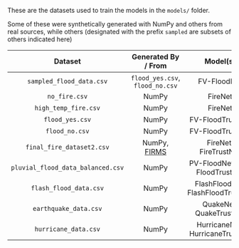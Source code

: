 These are the datasets used to train the models in the ``models/`` folder. 

Some of these were synthetically generated with NumPy and others from real sources, while others (designated with the prefix ``sampled`` are subsets of others indicated here)


|          Dataset         |   Generated By / From   |         Model(s)         |
| :-----------------------: | :--------------: | :------------------------:|
| ``sampled_flood_data.csv`` | ``flood_yes.csv``, ``flood_no.csv`` | FV-FloodNet 
|     ``no_fire.csv``      |      NumPy       |   FireNet  |  
|  ``high_temp_fire.csv``  |      NumPy       |   FireNet  |
|    ``flood_yes.csv``     |      NumPy       |     FV-FloodTrustNet     |
|     ``flood_no.csv``     |      NumPy       |     FV-FloodTrustNet     |
| ``final_fire_dataset2.csv`` |  NumPy, [FIRMS](https://firms.modaps.eosdis.nasa.gov/data/active_fire/modis-c6.1/csv/MODIS_C6_1_Global_7d.csv) | FireNet, FireTrustNet |
| ``pluvial_flood_data_balanced.csv`` | NumPy | PV-FloodNet, PV-FloodTrustNet |
| ``flash_flood_data.csv`` | NumPy | FlashFloodNet, FlashFloodTrustNet |
| ``earthquake_data.csv`` | NumPy | QuakeNet, QuakeTrustNet |
| ``hurricane_data.csv`` | NumPy | HurricaneNet, HurricaneTrustNet |
